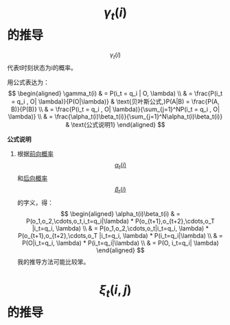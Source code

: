 # $$\gamma_t(i)$$的推导

$$\gamma_t(i)$$代表t时刻状态为i的概率。  

用公式表达为：  
$$
\begin{aligned}
\gamma_t(i)  & = P(i_t = q_i | O, \lambda) \\
& = \frac{P(i_t = q_i , O| \lambda)}{P(O|\lambda)} & \text{贝叶斯公式,}P(A|B) = \frac{P(A, B)}{P(B)} \\
& = \frac{P(i_t = q_i , O| \lambda)}{\sum_{j=1}^NP(i_t = q_i , O| \lambda)} \\
& = \frac{\alpha_t(i)\beta_t(i)}{\sum_{j=1}^N\alpha_t(i)\beta_t(i)} & \text{公式说明1}
\end{aligned}
$$

**公式说明**

1. 根据[前向概率$$\alpha_t(i)$$](https://windmising.gitbook.io/lihang-tongjixuexifangfa/hmm/3)和[后向概率$$\beta_t(i)$$](https://windmising.gitbook.io/lihang-tongjixuexifangfa/hmm/4)的字义，得：  
$$
\begin{aligned}
\alpha_t(i)\beta_t(i) & = P(o_1,o_2,\cdots,o_t,i_t=q_i|\lambda) * P(o_{t+1},o_{t+2},\cdots,o_T |i_t=q_i, \lambda) \\
& = P(o_1,o_2,\cdots,o_t|i_t=q_i, \lambda) * P(o_{t+1},o_{t+2},\cdots,o_T |i_t=q_i, \lambda)  * P(i_t=q_i|\lambda)  \\
& = P(O|i_t=q_i, \lambda)  * P(i_t=q_i|\lambda) \\
& = P(O, i_t=q_i| \lambda)
\end{aligned}
$$
我的推导方法可能比较笨。

# $$\xi_t(i,j)$$的推导

